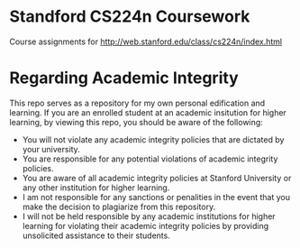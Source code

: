 # Standford CS224n Coursework
Course assignments for http://web.stanford.edu/class/cs224n/index.html


# Regarding Academic Integrity
This repo serves as a repository for my own personal edification and learning. If you are an enrolled student at an academic insitution for higher learning, by viewing this repo, you should be aware of the following:

* You will not violate any academic integrity policies that are dictated by your university.
* You are responsible for any potential violations of academic integrity policies.
* You are aware of all academic integrity policies at Stanford University or any other institution for higher learning.
* I am not responsible for any sanctions or penalities in the event that you make the decision to plagiarize from this repository.
* I will not be held responsible by any academic institutions for higher learning for violating their academic integrity policies by providing unsolicited assistance to their students.
